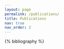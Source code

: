 ```yaml
---
layout: page
permalink: /publications/
title: Publications
nav: true
nav_order: 2
---
```


<!-- _pages/publications.md -->

<!-- Bibsearch Feature -->



<div class="publications">

{% bibliography %}

</div>
